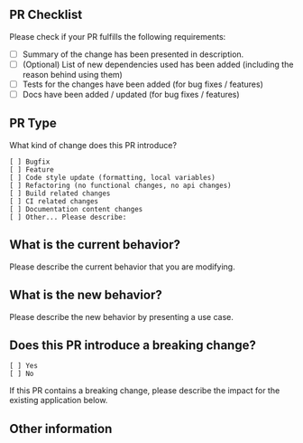 ## PR Checklist
Please check if your PR fulfills the following requirements:

- [ ] Summary of the change has been presented in description.
- [ ] (Optional) List of new dependencies used has been added (including the reason behind using them)
- [ ] Tests for the changes have been added (for bug fixes / features)
- [ ] Docs have been added / updated (for bug fixes / features)

## PR Type
What kind of change does this PR introduce?

```
[ ] Bugfix
[ ] Feature
[ ] Code style update (formatting, local variables)
[ ] Refactoring (no functional changes, no api changes)
[ ] Build related changes
[ ] CI related changes
[ ] Documentation content changes
[ ] Other... Please describe:
```

## What is the current behavior?
Please describe the current behavior that you are modifying.

## What is the new behavior?

Please describe the new behavior by presenting a use case. 

## Does this PR introduce a breaking change?
```
[ ] Yes
[ ] No
```

If this PR contains a breaking change, please describe the impact for the existing application below.


## Other information